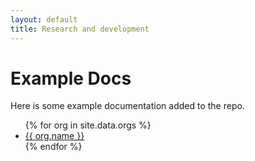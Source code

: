 ```yaml
---
layout: default
title: Research and development
---
```

# Example Docs
Here is some example documentation added to the repo.

<ul>
{% for org in site.data.orgs %}
  <li>
    <a href="{{ org.url }}">
      {{ org.name }}
    </a>
  </li>
{% endfor %}
</ul>

